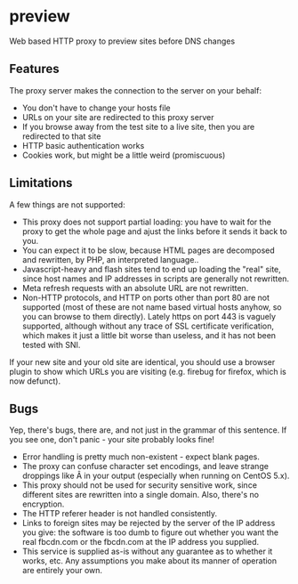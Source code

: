 # preview
Web based HTTP proxy to preview sites before DNS changes

## Features
The proxy server makes the connection to the server on your behalf:

* You don't have to change your hosts file
* URLs on your site are redirected to this proxy server
* If you browse away from the test site to a live site, then you are redirected to that site
* HTTP basic authentication works
* Cookies work, but might be a little weird (promiscuous)

## Limitations
A few things are not supported:

* This proxy does not support partial loading: you have to wait for the proxy to get the whole page and ajust the links before it sends it back to you.
* You can expect it to be slow, because HTML pages are decomposed and rewritten, by PHP, an interpreted language..
* Javascript-heavy and flash sites tend to end up loading the "real" site, since host names and IP addresses in scripts are generally not rewritten.
* Meta refresh requests with an absolute URL are not rewritten.
* Non-HTTP protocols, and HTTP on ports other than port 80 are not supported (most of these are not name based virtual hosts anyhow, so you can browse to them directly). Lately https on port 443 is vaguely supported, although without any trace of SSL certificate verification, which makes it just a little bit worse than useless, and it has not been tested with SNI.

If your new site and your old site are identical, you should use a browser plugin to show which URLs you are visiting (e.g. firebug for firefox, which is now defunct).

## Bugs
Yep, there's bugs, there are, and not just in the grammar of this sentence. If you see one, don't panic - your site probably looks fine!

*  Error handling is pretty much non-existent - expect blank pages.
*  The proxy can confuse character set encodings, and leave strange droppings like Â in your output (especially when running on CentOS 5.x).
*  This proxy should not be used for security sensitive work, since different sites are rewritten into a single domain. Also, there's no encryption.
*  The HTTP referer header is not handled consistently.
*  Links to foreign sites may be rejected by the server of the IP address you give: the software is too dumb to figure out whether you want the real fbcdn.com or the fbcdn.com at the IP address you supplied.
*  This service is supplied as-is without any guarantee as to whether it works, etc. Any assumptions you make about its manner of operation are entirely your own.
 
